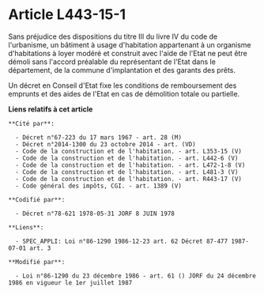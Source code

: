 # Article L443-15-1

Sans préjudice des dispositions du titre III du livre IV du code de l'urbanisme, un bâtiment à usage d'habitation appartenant
à un organisme d'habitations à loyer modéré et construit avec l'aide de l'Etat ne peut être démoli sans l'accord préalable du
représentant de l'Etat dans le département, de la commune d'implantation et des garants des prêts.

Un décret en Conseil d'Etat fixe les conditions de remboursement des emprunts et des aides de l'Etat en cas de démolition
totale ou partielle.

**Liens relatifs à cet article**

	**Cité par**:

	  - Décret n°67-223 du 17 mars 1967 - art. 28 (M)
	  - Décret n°2014-1300 du 23 octobre 2014 - art. (VD)
	  - Code de la construction et de l'habitation. - art. L353-15 (V)
	  - Code de la construction et de l'habitation. - art. L442-6 (V)
	  - Code de la construction et de l'habitation. - art. L472-1-8 (V)
	  - Code de la construction et de l'habitation. - art. L481-3 (V)
	  - Code de la construction et de l'habitation. - art. R443-17 (V)
	  - Code général des impôts, CGI. - art. 1389 (V)

	**Codifié par**:

	  - Décret n°78-621 1978-05-31 JORF 8 JUIN 1978

	**Liens**:

	  - SPEC_APPLI: Loi n°86-1290 1986-12-23 art. 62 Décret 87-477 1987-07-01 art. 3

	**Modifié par**:

	  - Loi n°86-1290 du 23 décembre 1986 - art. 61 () JORF du 24 décembre 1986 en vigueur le 1er juillet 1987
